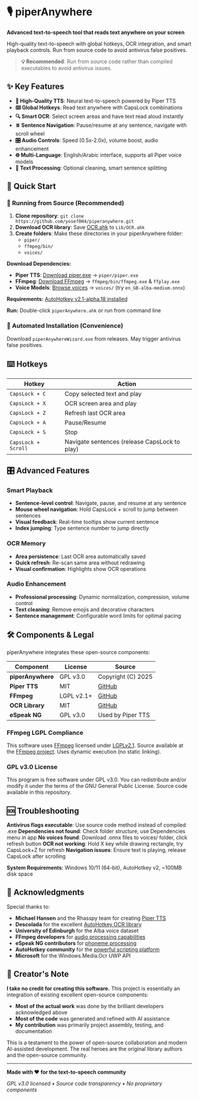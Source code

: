 # 🎙️ piperAnywhere

**Advanced text-to-speech tool that reads text anywhere on your screen**

High-quality text-to-speech with global hotkeys, OCR integration, and smart playback controls. Run from source code to avoid antivirus false positives.

> **💡 Recommended**: Run from source code rather than compiled executables to avoid antivirus issues.

## ✨ Key Features

- **🎵 High-Quality TTS**: Neural text-to-speech powered by Piper TTS
- **⌨️ Global Hotkeys**: Read text anywhere with CapsLock combinations
- **🔍 Smart OCR**: Select screen areas and have text read aloud instantly
- **⏸️ Sentence Navigation**: Pause/resume at any sentence, navigate with scroll wheel
- **🎛️ Audio Controls**: Speed (0.5x-2.0x), volume boost, audio enhancement
- **🌐 Multi-Language**: English/Arabic interface, supports all Piper voice models
- **🧹 Text Processing**: Optional cleaning, smart sentence splitting

## 🚀 Quick Start

### 🔧 Running from Source (Recommended)

1. **Clone repository**: `git clone https://github.com/yosef0H4/piperanywhere.git`
2. **Download OCR library**: Save [OCR.ahk](https://raw.githubusercontent.com/Descolada/OCR/main/Lib/OCR.ahk) to `Lib/OCR.ahk`
3. **Create folders**: Make these directories in your piperAnywhere folder:
   - `piper/`
   - `ffmpeg/bin/` 
   - `voices/`

**Download Dependencies:**
- **Piper TTS**: [Download piper.exe](https://github.com/rhasspy/piper/releases) → `piper/piper.exe`
- **FFmpeg**: [Download FFmpeg](https://ffmpeg.org/download.html) → `ffmpeg/bin/ffmpeg.exe` & `ffplay.exe`
- **Voice Models**: [Browse voices](https://huggingface.co/rhasspy/piper-voices/tree/main) → `voices/` (try `en_GB-alba-medium.onnx`)

**Requirements:** [AutoHotkey v2.1-alpha.18 installed](https://www.autohotkey.com/download/2.1/)

**Run:** Double-click `piperAnywhere.ahk` or run from command line

### 🎯 Automated Installation (Convenience)

Download `piperAnywhereWizard.exe` from releases. May trigger antivirus false positives.

## ⌨️ Hotkeys

| Hotkey | Action |
|--------|--------|
| `CapsLock + C` | Copy selected text and play |
| `CapsLock + X` | OCR screen area and play |
| `CapsLock + Z` | Refresh last OCR area |
| `CapsLock + A` | Pause/Resume |
| `CapsLock + S` | Stop |
| `CapsLock + Scroll` | Navigate sentences (release CapsLock to play) |

## 🎛️ Advanced Features

### Smart Playback
- **Sentence-level control**: Navigate, pause, and resume at any sentence
- **Mouse wheel navigation**: Hold CapsLock + scroll to jump between sentences
- **Visual feedback**: Real-time tooltips show current sentence
- **Index jumping**: Type sentence number to jump directly

### OCR Memory
- **Area persistence**: Last OCR area automatically saved
- **Quick refresh**: Re-scan same area without redrawing
- **Visual confirmation**: Highlights show OCR operations

### Audio Enhancement
- **Professional processing**: Dynamic normalization, compression, volume control
- **Text cleaning**: Remove emojis and decorative characters
- **Sentence management**: Configurable word limits for optimal pacing

## 🛠️ Components & Legal

piperAnywhere integrates these open-source components:

| Component | License | Source |
|-----------|---------|---------|
| **piperAnywhere** | GPL v3.0 | Copyright (C) 2025 |
| **Piper TTS** | MIT | [GitHub](https://github.com/rhasspy/piper) |
| **FFmpeg** | LGPL v2.1+ | [GitHub](https://github.com/FFmpeg/FFmpeg) |
| **OCR Library** | MIT | [GitHub](https://github.com/Descolada/OCR/) |
| **eSpeak NG** | GPL v3.0 | Used by Piper TTS |

### FFmpeg LGPL Compliance
This software uses [FFmpeg](http://ffmpeg.org) licensed under [LGPLv2.1](http://www.gnu.org/licenses/old-licenses/lgpl-2.1.html). Source available at the [FFmpeg project](https://github.com/FFmpeg/FFmpeg). Uses dynamic execution (no static linking).

### GPL v3.0 License
This program is free software under GPL v3.0. You can redistribute and/or modify it under the terms of the GNU General Public License. Source code available in this repository.

## 🆘 Troubleshooting

**Antivirus flags executable**: Use source code method instead of compiled .exe
**Dependencies not found**: Check folder structure, use Dependencies menu in app
**No voices found**: Download .onnx files to voices/ folder, click refresh button
**OCR not working**: Hold X key while drawing rectangle, try CapsLock+Z for refresh
**Navigation issues**: Ensure text is playing, release CapsLock after scrolling

**System Requirements**: Windows 10/11 (64-bit), AutoHotkey v2, ~100MB disk space

## 🙏 Acknowledgments

Special thanks to:

- **Michael Hansen** and the Rhasspy team for creating [Piper TTS](https://github.com/rhasspy/piper)
- **Descolada** for the excellent [AutoHotkey OCR library](https://github.com/Descolada/OCR/)
- **University of Edinburgh** for the Alba voice dataset
- **FFmpeg developers** for [audio processing capabilities](https://ffmpeg.org/)
- **eSpeak NG contributors** for [phoneme processing](https://github.com/espeak-ng/espeak-ng)
- **AutoHotkey community** for the [powerful scripting platform](https://www.autohotkey.com/)
- **Microsoft** for the Windows.Media.Ocr UWP API

## 📝 Creator's Note

**I take no credit for creating this software.** This project is essentially an integration of existing excellent open-source components:

- **Most of the actual work** was done by the brilliant developers acknowledged above
- **Most of the code** was generated and refined with AI assistance
- **My contribution** was primarily project assembly, testing, and documentation

This is a testament to the power of open-source collaboration and modern AI-assisted development. The real heroes are the original library authors and the open-source community.

---

**Made with ❤️ for the text-to-speech community**

*GPL v3.0 licensed • Source code transparency • No proprietary components*